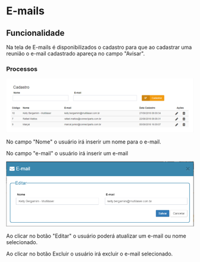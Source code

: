 # E-mails

## Funcionalidade

Na tela de E-mails é disponibilizados o cadastro para que ao cadastrar uma reunião o e-mail cadastrado apareça no campo "Avisar".

### Processos

![](../../.gitbook/assets/image%20%2815%29.png)

  
No campo "Nome" o usuário irá inserir um nome para o e-mail.

No campo "e-mail" o usuário irá inserir um e-mail

![](../../.gitbook/assets/image%20%2850%29.png)

Ao clicar no botão "Editar" o usuário poderá atualizar um e-mail ou nome selecionado.

Ao clicar no botão Excluir o usuário irá excluir o e-mail selecionado.

